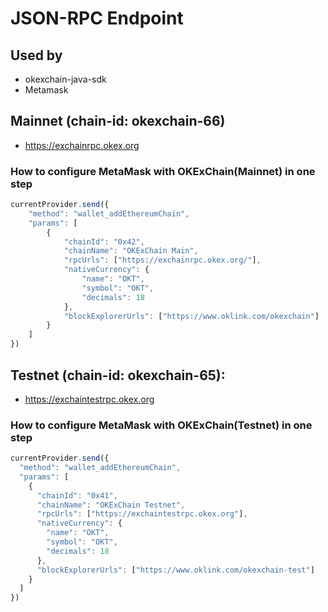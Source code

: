 # JSON-RPC Endpoint

## Used by
- okexchain-java-sdk
- Metamask

## Mainnet (chain-id: okexchain-66)
- https://exchainrpc.okex.org

### How to configure MetaMask with OKExChain(Mainnet) in one step

```javascript
currentProvider.send({
    "method": "wallet_addEthereumChain",
    "params": [
        {
            "chainId": "0x42",
            "chainName": "OKExChain Main",
            "rpcUrls": ["https://exchainrpc.okex.org/"],
            "nativeCurrency": {
                "name": "OKT",
                "symbol": "OKT",
                "decimals": 18
            },
            "blockExplorerUrls": ["https://www.oklink.com/okexchain"]
        }
    ]
})
```

## Testnet (chain-id: okexchain-65):
- https://exchaintestrpc.okex.org


### How to configure MetaMask with OKExChain(Testnet) in one step

```javascript
currentProvider.send({
  "method": "wallet_addEthereumChain",
  "params": [
    {
      "chainId": "0x41",
      "chainName": "OKExChain Testnet",
      "rpcUrls": ["https://exchaintestrpc.okex.org"],
      "nativeCurrency": {
        "name": "OKT",
        "symbol": "OKT",
        "decimals": 18
      },
      "blockExplorerUrls": ["https://www.oklink.com/okexchain-test"]
    }
  ]
})
```





